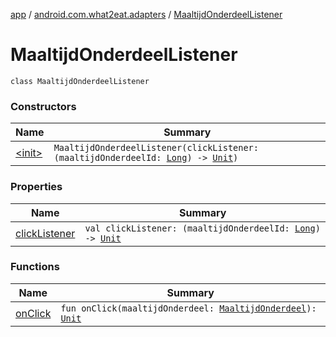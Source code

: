 [app](../../index.md) / [android.com.what2eat.adapters](../index.md) / [MaaltijdOnderdeelListener](./index.md)

# MaaltijdOnderdeelListener

`class MaaltijdOnderdeelListener`

### Constructors

| Name | Summary |
|---|---|
| [&lt;init&gt;](-init-.md) | `MaaltijdOnderdeelListener(clickListener: (maaltijdOnderdeelId: `[`Long`](https://kotlinlang.org/api/latest/jvm/stdlib/kotlin/-long/index.html)`) -> `[`Unit`](https://kotlinlang.org/api/latest/jvm/stdlib/kotlin/-unit/index.html)`)` |

### Properties

| Name | Summary |
|---|---|
| [clickListener](click-listener.md) | `val clickListener: (maaltijdOnderdeelId: `[`Long`](https://kotlinlang.org/api/latest/jvm/stdlib/kotlin/-long/index.html)`) -> `[`Unit`](https://kotlinlang.org/api/latest/jvm/stdlib/kotlin/-unit/index.html) |

### Functions

| Name | Summary |
|---|---|
| [onClick](on-click.md) | `fun onClick(maaltijdOnderdeel: `[`MaaltijdOnderdeel`](../../android.com.what2eat.model/-maaltijd-onderdeel/index.md)`): `[`Unit`](https://kotlinlang.org/api/latest/jvm/stdlib/kotlin/-unit/index.html) |
